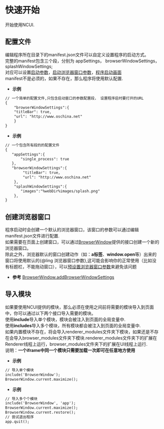 # 快速开始

  开始使用NCUI.
  
## 配置文件 &nbsp;
  编辑程序所在目录下的manifest.json文件可以自定义设置程序的启动方式。<br>完整的manifest包含三个段，分别为 appSettings， browserWindowSettings， splashWindowSettings;<br>对应可以设置<a href="#settings/settingsAppSettings">启动参数</a>，<a href="#settings/settingsBrowserWindowSettings">启动浏览器窗口参数</a>，<a href="#settings/settingsSplashWindowSettings">程序启动画面</a><br>manifest不是必须的，如果不存在，那么程序将使用默认配置.
  
* **示例**

```html
// 一个简单的配置文件,只包含启动窗口的参数配置段， 设置程序启时要打开的URL
{
    "browserWindowSettings":{
    "titleBar": true,
    "url": "http://www.oschina.net"
    }
}

```
* **示例**

```html
// 一个包含所有段的的配置文件
{
   "appSettings":{
       "single_process": true
   },
   "browserWindowSettings":{
        "titleBar": true,
        "url": "http://www.oschina.net"
    },
    "splashWindowSettings":{
       "images":"%webDir%images/splash.png"
    },
}

```


<div class="adoc" id="div_配置文件"></div>


## 创建浏览器窗口 &nbsp;
  程序启动时会创建一个默认的浏览器窗口，该窗口的参数可以通过编辑manifest.json文件进行配置.<br>如果需要在页面上创建窗口，可以通过<a href="#api/apiBrowserWindow">BrowserWindow</a>提供的接口创建一个新的浏览器窗口。<br>除此之外，浏览器默认的窗口创建动作（如：**a标签**、**window.open**等）出来的窗口将使用默认的{@ling 浏览器窗口参数},这可能会影响你的正常使用（比如没有标题栏，不能拖动窗口），可以<a href="#api/apiBrowserWindow/65">预设置浏览器窗口参数</a>来避免该问题
  
* **参考** 
<a href="#api/apiBrowserWindow/65">BrowserWindow.addBrowserWindowSettings</a>



<div class="adoc" id="div_创建浏览器窗口"></div>


## 导入模块 &nbsp;
  如果要使用NCUI提供的模块，那么必须在使用之间前将需要的模块导入到页面中，你可以通过以下两个接口导入需要的模块。<br>使用**include**导入单个模块，模块会被注入到页面的全局变量中.<br>使用**includes**导入多个模块，所有模块都会被注入到页面的全局变量中.<br>如果内置模块不存在，将会导入renderer_modules文件夹下模块，如果还是不存在会导入browser_modules文件夹下模块.renderer_modules文件夹下的扩展在Renderer线程上运行，browser_modules文件夹下的扩展在UI线程上运行.<br>说明：**一个iframe中同一个模块只需要加载一次即可在任意地方使用**
  
* **示例**

```html
// 导入单个模块
include('BrowserWindow');
BrowserWindow.current.maximize();

```
* **示例**

```html
// 导入多个个模块
include('BrowserWindow', 'app');
BrowserWindow.current.maximize();
BrowserWindow.current.restore();
// 尝试退出程序
app.quit();

```
